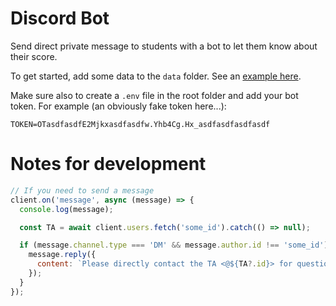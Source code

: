 # Discord Bot

Send direct private message to students with a bot to let them know about their score.

To get started, add some data to the `data` folder. See an [example here](data/DATA.md).

Make sure also to create a `.env` file in the root folder and add your bot token. For example (an obviously fake token here...):

```
TOKEN=OTasdfasdfE2Mjkxasdfasdfw.Yhb4Cg.Hx_asdfasdfasdfasdf
```

# Notes for development

```js
// If you need to send a message
client.on('message', async (message) => {
  console.log(message);

  const TA = await client.users.fetch('some_id').catch(() => null);

  if (message.channel.type === 'DM' && message.author.id !== 'some_id') {
    message.reply({
      content: `Please directly contact the TA <@${TA?.id}> for questions`,
    });
  }
});
```
